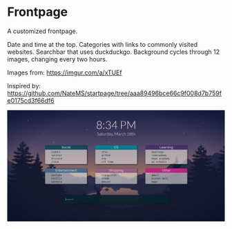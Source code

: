 # Frontpage
A customized frontpage. 

Date and time at the top.
Categories with links to commonly visited websites. 
Searchbar that uses duckduckgo.
Background cycles through 12 images, changing every two hours. 

Images from: https://imgur.com/a/xTUEf

Inspired by: https://github.com/NateMS/startpage/tree/aaa89496bce66c9f008d7b759fe0175cd3f66df6

![screenshot](images/screenshot.png)
